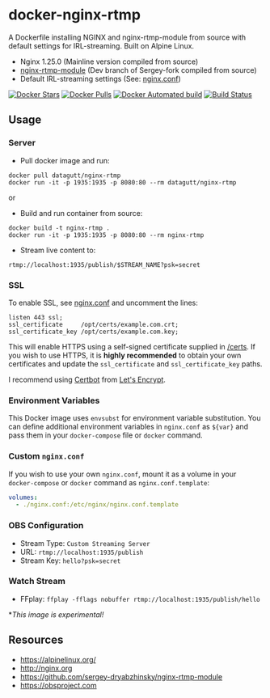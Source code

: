 # docker-nginx-rtmp
A Dockerfile installing NGINX and nginx-rtmp-module from source with
default settings for IRL-streaming. Built on Alpine Linux.

* Nginx 1.25.0 (Mainline version compiled from source)
* [nginx-rtmp-module](https://github.com/sergey-dryabzhinsky/nginx-rtmp-module) (Dev branch of Sergey-fork compiled from source)
* Default IRL-streaming settings (See: [nginx.conf](nginx.conf))

[![Docker Stars](https://img.shields.io/docker/stars/datagutt/nginx-rtmp.svg)](https://hub.docker.com/r/datagutt/nginx-rtmp/)
[![Docker Pulls](https://img.shields.io/docker/pulls/datagutt/nginx-rtmp.svg)](https://hub.docker.com/r/datagutt/nginx-rtmp/)
[![Docker Automated build](https://img.shields.io/docker/automated/datagutt/nginx-rtmp.svg)](https://hub.docker.com/r/datagutt/nginx-rtmp/builds/)
[![Build Status](https://travis-ci.org/datagutt/docker-nginx-rtmp.svg?branch=master)](https://travis-ci.org/datagutt/docker-nginx-rtmp)

## Usage

### Server
* Pull docker image and run:
```
docker pull datagutt/nginx-rtmp
docker run -it -p 1935:1935 -p 8080:80 --rm datagutt/nginx-rtmp
```
or 

* Build and run container from source:
```
docker build -t nginx-rtmp .
docker run -it -p 1935:1935 -p 8080:80 --rm nginx-rtmp
```

* Stream live content to:
```
rtmp://localhost:1935/publish/$STREAM_NAME?psk=secret
```

### SSL 
To enable SSL, see [nginx.conf](nginx.conf) and uncomment the lines:
```
listen 443 ssl;
ssl_certificate     /opt/certs/example.com.crt;
ssl_certificate_key /opt/certs/example.com.key;
```

This will enable HTTPS using a self-signed certificate supplied in [/certs](/certs). If you wish to use HTTPS, it is **highly recommended** to obtain your own certificates and update the `ssl_certificate` and `ssl_certificate_key` paths.

I recommend using [Certbot](https://certbot.eff.org/docs/install.html) from [Let's Encrypt](https://letsencrypt.org).

### Environment Variables
This Docker image uses `envsubst` for environment variable substitution. You can define additional environment variables in `nginx.conf` as `${var}` and pass them in your `docker-compose` file or `docker` command.


### Custom `nginx.conf`
If you wish to use your own `nginx.conf`, mount it as a volume in your `docker-compose` or `docker` command as `nginx.conf.template`:
```yaml
volumes:
  - ./nginx.conf:/etc/nginx/nginx.conf.template
```

### OBS Configuration
* Stream Type: `Custom Streaming Server`
* URL: `rtmp://localhost:1935/publish`
* Stream Key: `hello?psk=secret`

### Watch Stream
* FFplay: `ffplay -fflags nobuffer rtmp://localhost:1935/publish/hello`

**This image is experimental!*

## Resources
* https://alpinelinux.org/
* http://nginx.org
* https://github.com/sergey-dryabzhinsky/nginx-rtmp-module
* https://obsproject.com
